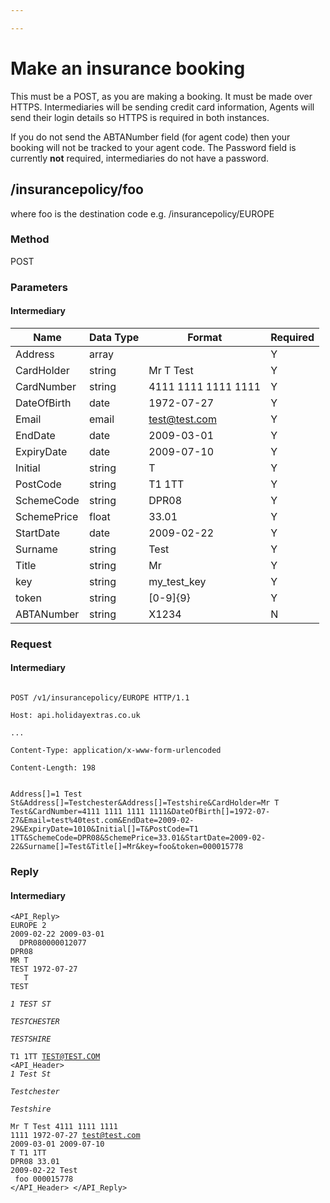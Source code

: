 ```yaml
---

---
```


# Make an insurance booking

This must be a POST, as you are making a booking. It must be made over HTTPS. Intermediaries will be sending credit card information, Agents will send their login details so HTTPS is required in both instances.

If you do not send the ABTANumber field (for agent code) then your booking will not be tracked to your agent code. The Password field is currently **not** required, intermediaries do not have a password.


## /insurancepolicy/foo

where foo is the destination code
e.g. /insurancepolicy/EUROPE

### Method

POST








### Parameters

#### Intermediary

 | Name        | Data Type | Format              | Required | 
 | ----        | --------- | ------              | -------- | 
 | Address     | array     |                     | Y        | 
 | CardHolder  | string    | Mr T Test           | Y        | 
 | CardNumber  | string    | 4111 1111 1111 1111 | Y        | 
 | DateOfBirth | date      | 1972-07-27          | Y        | 
 | Email       | email     | test@test.com       | Y        | 
 | EndDate     | date      | 2009-03-01          | Y        | 
 | ExpiryDate  | date      | 2009-07-10          | Y        | 
 | Initial     | string    | T                   | Y        | 
 | PostCode    | string    | T1 1TT              | Y        | 
 | SchemeCode  | string    | DPR08               | Y        | 
 | SchemePrice | float     | 33.01               | Y        | 
 | StartDate   | date      | 2009-02-22          | Y        | 
 | Surname     | string    | Test                | Y        | 
 | Title       | string    | Mr                  | Y        | 
 | key         | string    | my_test_key         | Y        | 
 | token       | string    | [0-9]{9}            | Y        | 
 | ABTANumber  | string    | X1234               | N        | 


### Request

#### Intermediary

```

POST /v1/insurancepolicy/EUROPE HTTP/1.1

Host: api.holidayextras.co.uk

...

Content-Type: application/x-www-form-urlencoded

Content-Length: 198


Address[]=1 Test St&Address[]=Testchester&Address[]=Testshire&CardHolder=Mr T Test&CardNumber=4111 1111 1111 1111&DateOfBirth[]=1972-07-27&Email=test%40test.com&EndDate=2009-02-29&ExpiryDate=1010&Initial[]=T&PostCode=T1 1TT&SchemeCode=DPR08&SchemePrice=33.01&StartDate=2009-02-22&Surname[]=Test&Title[]=Mr&key=foo&token=000015778
```

### Reply

#### Intermediary

<code xml><API_Reply>
    <Itinerary>
    <Destination>EUROPE</Destination>
    <DestNum>2</DestNum>
    <StartDate>2009-02-22</StartDate>
    <EndDate>2009-03-01</EndDate>
    </Itinerary>
    <Booking>
    <RefNum>DPR080000012077</RefNum>
    <SchemeCode>DPR08</SchemeCode>
    </Booking>
    <PartyNames p="1">
    <PartyTitle>MR</PartyTitle>
    <PartyInit>T</PartyInit>
    <PartySurname>TEST</PartySurname>
    <PartyDOB>1972-07-27</PartyDOB>
    </PartyNames>
    <ClientDetails>
    <Title>MR</Title>
    <Initial>T</Initial>
    <Surname>TEST</Surname>
    <Address a="1">1 TEST ST</Address>
    <Address a="2">TESTCHESTER</Address>
    <Address a="3">TESTSHIRE</Address>
    <Postcode>T1 1TT</Postcode>
    <Email>TEST@TEST.COM</Email>
    </ClientDetails>
    <API_Header>
    <Request>
      <Address>1 Test St</Address>
      <Address>Testchester</Address>
      <Address>Testshire</Address>
      <CardHolder>Mr T Test</CardHolder>
      <CardNumber>4111 1111 1111 1111</CardNumber>
      <DateOfBirth>1972-07-27</DateOfBirth>
      <Email>test@test.com</Email>
      <EndDate>2009-03-01</EndDate>
      <ExpiryDate>2009-07-10</ExpiryDate>
      <Initial>T</Initial>
      <PostCode>T1 1TT</PostCode>
      <SchemeCode>DPR08</SchemeCode>
      <SchemePrice>33.01</SchemePrice>
      <StartDate>2009-02-22</StartDate>
      <Surname>Test</Surname>
      <Title>Mr</Title>
      <key>foo</key>
      <token>000015778</token>
    </Request>
    </API_Header>
</API_Reply>
```
